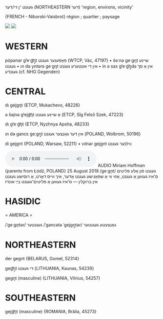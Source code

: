 געגנט
־ן
די/דער
(NORTHEASTERN דער)
'region, environs, vicinity'

{FRENCH - Niborski-Vaisbrot}
région ; quartier ; paysage

![](https://ia902902.us.archive.org/9/items/Yiddish-Dialect-Maps/Herzog4-17-19-MojerLeberLejterCungNusGrencShrojfBrikLompGegnt-115.jpg)
![](https://ia802902.us.archive.org/9/items/Yiddish-Dialect-Maps/Herzog4-38-ChangesCounterToSlavicModel-127.jpg)

WESTERN
========

pópənər gʲeˑg͡ŋ̩t פּאָפּענער געגנט {WTCP, Vác, 47197}
	•	šeːnə geˑgŋt שיינע געגנט
	•	ɩn də yntərə geˑgŋt אין די אונטערע געגנט
	•	in ə sax gʲeˑg͡ŋ̩də אין אַ סך געגנדע (cf. NHG Gegenden)

CENTRAL
========

dɩ gejgŋt {ETCP, Mukachevo, 48226}

ə šajnə gʲejg͡ŋt אַ שיינע געגנט {ETCP, Sîg Felső Szek, 47223}

dɩ gʲeˑg͡ŋt {ETCP, Nyzhnya Apsha, 48233}

ɩn də gancɛ geːgŋ̩t אין דער גאַנצער געגנט {POLAND, Wolbrom, 50196}

di gejgnt {POLAND, Warsaw, 52211}
	•	vɩlnər gejgnt ווילנער געגנט

<audio controls src="https://ia601508.us.archive.org/11/items/MiriamHoffman/Miriam%20Hoffman%2025%20August%202018%20-%20gegnt%20fun%20ale%20pleytim.mp3"></audio>
AUDIO Miriam Hoffman {parents from Łódź, POLAND} 25 August 2018
/geˑgn̩t/
געגנט פֿון אַלע פּליטים
ס'איז געווען אַ געגנט, אַזוי ווי אַ שפּאַנישע געגנט אָדער, איך ווייס דאָרט, אַ רוסישע געגנט אין ברוקלין — ס'איז געווען אַ פּליטים־געגנט בײַ אונדז

HASIDIC
=======
= AMERICA = 

/ˈgeːgn̩tər/ געגנטער
/ˈgancətə ˈgejgŋ̩tər/ גאַנצעטע געגנטער

NORTHEASTERN
==============

der gegnt {BELARUS, Gomel, 52314}

geg͡ŋ̩t די געגנט {LITHUANIA, Kaunas, 54239}

gegŋt (masculine) {LITHUANIA, Vilnius, 54257}

SOUTHEASTERN
==============

gejg͡ŋt (masculine) {ROMANIA, Brăila, 45273}